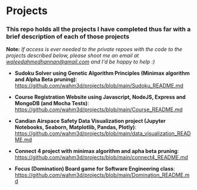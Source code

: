 # Projects
### This repo holds all the projects I have completed thus far with a brief description of each of those projects

**Note:** _If access is ever needed to the private repoes with the code to the projects described below, please shoot me an email at waleedahmedhannan@gmail.com and I'd be happy to help :)_

* **Sudoku Solver using Genetic Algorithm Principles (Minimax algorithm and Alpha Beta pruning)**: 
https://github.com/wahm3d/projects/blob/main/Sudoku_README.md

* **Course Registration Website using Javascript, NodeJS, Express and MongoDB (and Mocha Tests)**:
https://github.com/wahm3d/projects/blob/main/Course_README.md

* **Candian Airspace Safety Data Visualization project (Jupyter Notebooks, Seaborn, Matplotlib, Pandas, Plotly)**:
https://github.com/wahm3d/projects/blob/main/data_visualization_README.md

* **Connect 4 project with minimax algorithm and apha beta pruning**:
https://github.com/wahm3d/projects/blob/main/connect4_README.md

* **Focus (Domination) Board game for Software Engineering class**:
https://github.com/wahm3d/projects/blob/main/Domination_README.md


